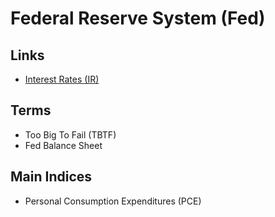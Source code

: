 # Federal Reserve System (Fed)

<!--
US Pending Home Sales
Copper Index

https://github.com/TianFeng-Securities/fed-rate-monitor
-->

## Links

- [Interest Rates (IR)](/trading/interest-rates.md)

## Terms

- Too Big To Fail (TBTF)
- Fed Balance Sheet

## Main Indices

- Personal Consumption Expenditures (PCE)

<!--
FRED:PCE
FRED:FEDFUNDS

NAHB
NFCI
-->
